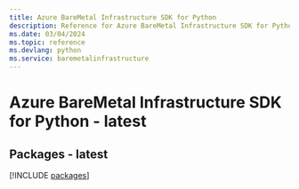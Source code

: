 ```yaml
---
title: Azure BareMetal Infrastructure SDK for Python
description: Reference for Azure BareMetal Infrastructure SDK for Python
ms.date: 03/04/2024
ms.topic: reference
ms.devlang: python
ms.service: baremetalinfrastructure
---
```

# Azure BareMetal Infrastructure SDK for Python - latest
## Packages - latest
[!INCLUDE [packages](baremetal-infrastructure-index.md)]